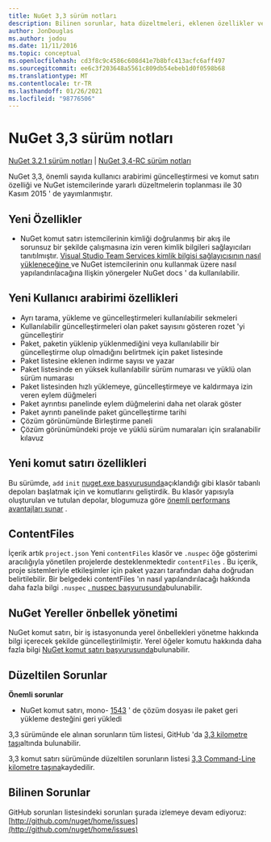```yaml
---
title: NuGet 3,3 sürüm notları
description: Bilinen sorunlar, hata düzeltmeleri, eklenen özellikler ve CCR 'ler dahil olmak üzere NuGet 3,3 sürüm notları.
author: JonDouglas
ms.author: jodou
ms.date: 11/11/2016
ms.topic: conceptual
ms.openlocfilehash: cd3f8c9c4586c608d41e7b8bfc413acfc6aff497
ms.sourcegitcommit: ee6c3f203648a5561c809db54ebeb1d0f0598b68
ms.translationtype: MT
ms.contentlocale: tr-TR
ms.lasthandoff: 01/26/2021
ms.locfileid: "98776506"
---
```

# <a name="nuget-33-release-notes"></a>NuGet 3,3 sürüm notları

[NuGet 3.2.1 sürüm notları](../release-notes/nuget-3.2.1.md)  |  [NuGet 3,4-RC sürüm notları](../release-notes/nuget-3.4-RC.md)

NuGet 3,3, önemli sayıda kullanıcı arabirimi güncelleştirmesi ve komut satırı özelliği ve NuGet istemcilerinde yararlı düzeltmelerin toplanması ile 30 Kasım 2015 ' de yayımlanmıştır.

## <a name="new-features"></a>Yeni Özellikler

* NuGet komut satırı istemcilerinin kimliği doğrulanmış bir akış ile sorunsuz bir şekilde çalışmasına izin veren kimlik bilgileri sağlayıcıları tanıtılmıştır. [Visual Studio Team Services kimlik bilgisi sağlayıcısının nasıl yükleneceğine ](../reference/extensibility/nuget-exe-credential-providers.md) ve NuGet istemcilerinin onu kullanmak üzere nasıl yapılandırılacağına Ilişkin yönergeler NuGet docs ' da kullanılabilir.

## <a name="new-user-interface-features"></a>Yeni Kullanıcı arabirimi özellikleri

* Ayrı tarama, yükleme ve güncelleştirmeleri kullanılabilir sekmeleri
* Kullanılabilir güncelleştirmeleri olan paket sayısını gösteren rozet 'yi güncelleştirir
* Paket, paketin yüklenip yüklenmediğini veya kullanılabilir bir güncelleştirme olup olmadığını belirtmek için paket listesinde
* Paket listesine eklenen indirme sayısı ve yazar
* Paket listesinde en yüksek kullanılabilir sürüm numarası ve yüklü olan sürüm numarası
* Paket listesinden hızlı yüklemeye, güncelleştirmeye ve kaldırmaya izin veren eylem düğmeleri
* Paket ayrıntısı panelinde eylem düğmelerini daha net olarak göster
* Paket ayrıntı panelinde paket güncelleştirme tarihi
* Çözüm görünümünde Birleştirme paneli
* Çözüm görünümündeki proje ve yüklü sürüm numaraları için sıralanabilir kılavuz

## <a name="new-command-line-features"></a>Yeni komut satırı özellikleri

Bu sürümde, `add` `init` [nuget.exe başvurusunda](../reference/nuget-exe-cli-reference.md)açıklandığı gibi klasör tabanlı depoları başlatmak için ve komutlarını geliştirdik. Bu klasör yapısıyla oluşturulan ve tutulan depolar, blogumuza göre [önemli performans avantajları sunar](http://blog.nuget.org/20150922/Accelerate-Package-Source.html) .

## <a name="contentfiles"></a>ContentFiles

İçerik artık `project.json` Yeni `contentFiles` klasör ve `.nuspec` öğe gösterimi aracılığıyla yönetilen projelerde desteklenmektedir `contentFiles` .  Bu içerik, proje sistemleriyle etkileşimler için paket yazarı tarafından daha doğrudan belirtilebilir.  Bir belgedeki contentFiles 'ın nasıl yapılandırılacağı hakkında daha fazla bilgi `.nuspec` [. nuspec başvurusunda](../reference/nuspec.md)bulunabilir.

## <a name="nuget-locals-cache-management"></a>NuGet Yereller önbellek yönetimi

NuGet komut satırı, bir iş istasyonunda yerel önbellekleri yönetme hakkında bilgi içerecek şekilde güncelleştirilmiştir.  Yerel öğeler komutu hakkında daha fazla bilgi [NuGet komut satırı başvurusunda](../reference/cli-reference/cli-ref-locals.md)bulunabilir.

## <a name="fixed-issues"></a>Düzeltilen Sorunlar

**Önemli sorunlar**

* NuGet komut satırı, mono- [1543](https://github.com/NuGet/Home/issues/1543) ' de çözüm dosyası ile paket geri yükleme desteğini geri yükledi

3,3 sürümünde ele alınan sorunların tüm listesi, GitHub 'da [3,3 kilometre taşı](https://github.com/NuGet/Home/issues?q=is%3Aissue+milestone%3A3.3.0+is%3Aclosed)altında bulunabilir.

3,3 komut satırı sürümünde düzeltilen sorunların listesi [3,3 Command-Line kilometre taşına](https://github.com/NuGet/Home/issues?q=is%3Aissue+is%3Aclosed+milestone%3A3.3.0-commandline)kaydedilir.

## <a name="known-issues"></a>Bilinen Sorunlar

GitHub sorunları listesindeki sorunları şurada izlemeye devam ediyoruz: [http://github.com/nuget/home/issues](http://github.com/nuget/home/issues)